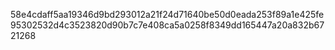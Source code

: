 58e4cdaff5aa19346d9bd293012a21f24d71640be50d0eada253f89a1e425fe95302532d4c3523820d90b7c7e408ca5a0258f8349dd165447a20a832b6721268
